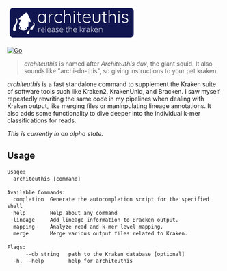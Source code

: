 <img src=".github/architeuthis.webp" width="60%">

[![Go](https://github.com/cdiener/architeuthis/actions/workflows/go.yml/badge.svg)](https://github.com/cdiener/architeuthis/actions/workflows/go.yml)

> *architeuthis* is named after *Architeuthis dux*, the giant squid. It also sounds
> like "archi-do-this", so giving instructions to your pet kraken.

*architeuthis* is a fast standalone command to supplement the Kraken suite of software tools
such like Kraken2, KrakenUniq, and Bracken. I saw myself repeatedly rewriting the same
code in my pipelines when dealing with Kraken output, like merging files or maninpulating
lineage annotations. It also adds some functionality to dive deeper into the individual
k-mer classifications for reads.

*This is currently in an alpha state.*

## Usage

```text
Usage:
  architeuthis [command]

Available Commands:
  completion  Generate the autocompletion script for the specified shell
  help        Help about any command
  lineage     Add lineage information to Bracken output.
  mapping     Analyze read and k-mer level mapping.
  merge       Merge various output files related to Kraken.

Flags:
      --db string   path to the Kraken database [optional]
  -h, --help        help for architeuthis
```
